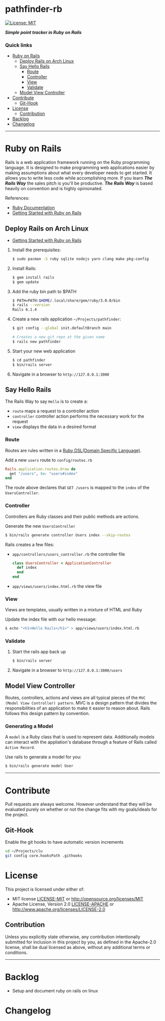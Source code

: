# pathfinder-rb
[![License: MIT](https://img.shields.io/badge/License-MIT/Apache%202.0-blue.svg)](https://opensource.org/licenses/MIT)

***Simple point tracker in Ruby on Rails***

### Quick links
* [Ruby on Rails](#ruby-on-rails)
  * [Deploy Rails on Arch Linux](#deploy-rails-on-arch-linux)
  * [Say Hello Rails](#say-hello-rails)
    * [Route](#route)
    * [Controller](#controller)
    * [View](#view)
    * [Validate](#validate)
  * [Model View Controller](#model-view-controller)
* [Contribute](#contribute)
  * [Git-Hook](#git-hook)
* [License](#license)
  * [Contribution](#contribution)
* [Backlog](#backlog)
* [Changelog](#changelog)

---

# Ruby on Rails <a name="ruby-on-rails"/></a>
Rails is a web application framework running on the Ruby programming language. It is designed to make
programming web applications easier by making assumptions about what every developer needs to get
started. It allows you to write less code while accomplishing more. If you learn ***The Rails Way***
the sales pitch is you'll be productive. ***The Rails Way*** is based heavily on convention and is
highly opinionated.

References:
* [Ruby Documentation](https://www.ruby-lang.org/en/documentation/)
* [Getting Started with Ruby on Rails](https://guides.rubyonrails.org/getting_started.html)

## Deploy Rails on Arch Linux <a name="deploy-rails-on-arch-linux"/></a>
* [Getting Started with Ruby on Rails](https://guides.rubyonrails.org/getting_started.html)

1. Install the prerequisites:
   ```bash
   $ sudo pacman -S ruby sqlite nodejs yarn clang make pkg-config 
   ```
2. Install Rails:
   ```bash
   $ gem install rails
   $ gem update
   ```
3. Add the ruby bin path to $PATH
   ```bash
   $ PATH=PATH:$HOME/.local/share/gem/ruby/3.0.0/bin
   $ rails --version
   Rails 6.1.4
   ```
4. Create a new rails application `~/Projects/pathfinder`:
   ```bash
   $ git config --global init.defaultBranch main

   # Creates a new git repo at the given name
   $ rails new pathfinder
   ```
5. Start your new web application
   ```bash
   $ cd pathfinder
   $ bin/rails server
   ```
6. Navigate in a browser to `http://127.0.0.1:3000`

## Say Hello Rails <a name="say-hello-rails"/></a>
The Rails Way to say `Hello` is to create a:
* `route` maps a request to a controller action
* `controller` controller action performs the necessary work for the request
* `view` displays the data in a desired format

### Route <a name="route"/></a>
Routes are rules written in a [Ruby DSL(Domain Specific Language)](https://guides.rubyonrails.org/routing.html). 

Add a new `users` route to `config/routes.rb`
```ruby
Rails.application.routes.draw do
  get "/users", to: "users#index"
end
```

The route above declares that `GET /users` is mapped to the `index` of the `UsersController`. 

### Controller <a name="controller"/></a>
Controllers are Ruby classes and their public methods are actions.

Generate the new `UsersController`
```bash
$ bin/rails generate controller Users index --skip-routes
```

Rails creates a few files:
* `app/controllers/users_controller.rb` the controller file
  ```ruby
  class UsersController < ApplicationController
    def index
    end
  end
  ```
* `app/views/users/index.html.rb` the view file

### View <a name="view"/></a>
Views are templates, usually written in a mixture of HTML and Ruby

Update the index file with our hello message:
```bash
$ echo "<h1>Hello Rails</h1>" > app/views/users/index.html.rb
```

### Validate <a name="validate"/></a>
1. Start the rails app back up
   ```bash
   $ bin/rails server
   ```
2. Navigate in a browser to `http://127.0.0.1:3000/users`

## Model View Controller <a name="model-view-controller"/></a>
Routes, controllers, actions and views are all typical pieces of the `MVC (Model View Controller) pattern`.
MVC is a design pattern that divides the responsibilities of an application to make it easier to
reason about. Rails follows this design pattern by convention.

### Generating a Model <a name="generating-a-model"/></a>
A `model` is a Ruby class that is used to represent data. Additionally models can interact with the
appliation's database through a feature of Rails called `Active Record`.

Use rails to generate a model for you:
```bash
$ bin/rails generate model User
```

---

# Contribute <a name="Contribute"/></a>
Pull requests are always welcome. However understand that they will be evaluated purely on whether
or not the change fits with my goals/ideals for the project.

## Git-Hook <a name="git-hook"/></a>
Enable the git hooks to have automatic version increments
```bash
cd ~/Projects/clu
git config core.hooksPath .githooks
```

# License <a name="license"/></a>
This project is licensed under either of:
 * MIT license [LICENSE-MIT](LICENSE-MIT) or http://opensource.org/licenses/MIT
 * Apache License, Version 2.0 [LICENSE-APACHE](LICENSE-APACHE) or http://www.apache.org/licenses/LICENSE-2.0

## Contribution <a name="contribution"/></a>
Unless you explicitly state otherwise, any contribution intentionally submitted for inclusion in
this project by you, as defined in the Apache-2.0 license, shall be dual licensed as above, without
any additional terms or conditions.

---

# Backlog <a name="backlog"/></a>
* Setup and document ruby on rails on linux

# Changelog <a name="changelog"/></a>
